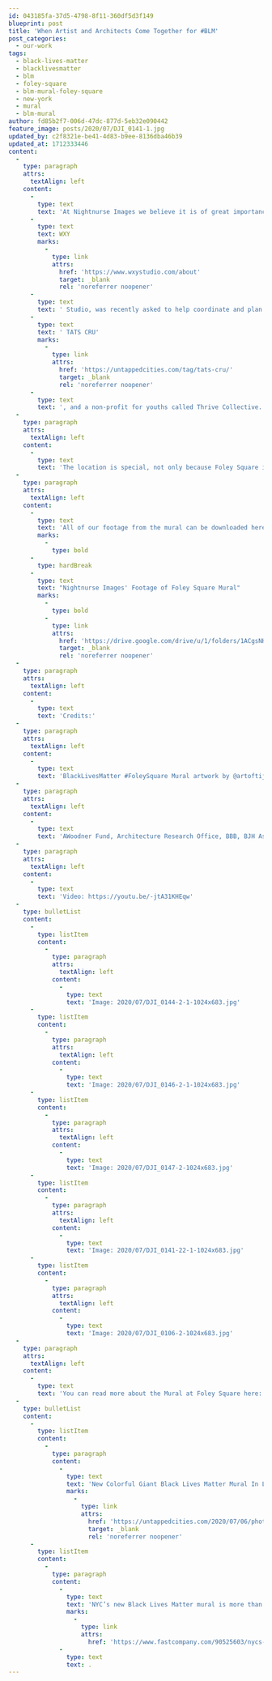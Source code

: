 ```yaml
---
id: 043185fa-37d5-4798-8f11-360df5d3f149
blueprint: post
title: 'When Artist and Architects Come Together for #BLM'
post_categories:
  - our-work
tags:
  - black-lives-matter
  - blacklivesmatter
  - blm
  - foley-square
  - blm-mural-foley-square
  - new-york
  - mural
  - blm-mural
author: fd85b2f7-006d-47dc-877d-5eb32e090442
feature_image: posts/2020/07/DJI_0141-1.jpg
updated_by: c2f8321e-be41-4d83-b9ee-8136dba46b39
updated_at: 1712333446
content:
  -
    type: paragraph
    attrs:
      textAlign: left
    content:
      -
        type: text
        text: 'At Nightnurse Images we believe it is of great importance to support the Black Lives Matter movement. More than just calling for change we aim to actively be part of the change. One of our oldest collaborators, '
      -
        type: text
        text: WXY
        marks:
          -
            type: link
            attrs:
              href: 'https://www.wxystudio.com/about'
              target: _blank
              rel: 'noreferrer noopener'
      -
        type: text
        text: ' Studio, was recently asked to help coordinate and plan the Black Lives Matter mural in Foley Square, Manhattan, and we were honored when they reached out for our support in documenting its completion through drone photography and film. Designed by artists and architects, the mural was painted by the street artist group,'
      -
        type: text
        text: ' TATS CRU'
        marks:
          -
            type: link
            attrs:
              href: 'https://untappedcities.com/tag/tats-cru/'
              target: _blank
              rel: 'noreferrer noopener'
      -
        type: text
        text: ', and a non-profit for youths called Thrive Collective.'
  -
    type: paragraph
    attrs:
      textAlign: left
    content:
      -
        type: text
        text: 'The location is special, not only because Foley Square is both the Civic Center, and a center of protests, but also because the street in which the mural is painted leads up to the African Burial Ground National Monument that stands in memory of the people of African descent who were buried at there during its use in the 17th and 18th centuries. A powerful and historical junction.'
  -
    type: paragraph
    attrs:
      textAlign: left
    content:
      -
        type: text
        text: 'All of our footage from the mural can be downloaded here for free use via this link:'
        marks:
          -
            type: bold
      -
        type: hardBreak
      -
        type: text
        text: "Nightnurse Images' Footage of Foley Square Mural"
        marks:
          -
            type: bold
          -
            type: link
            attrs:
              href: 'https://drive.google.com/drive/u/1/folders/1ACgsNHwWENwka4PFWoxm7mMfcI9IkS23'
              target: _blank
              rel: 'noreferrer noopener'
  -
    type: paragraph
    attrs:
      textAlign: left
    content:
      -
        type: text
        text: 'Credits:'
  -
    type: paragraph
    attrs:
      textAlign: left
    content:
      -
        type: text
        text: 'BlackLivesMatter #FoleySquare Mural artwork by @artoftijay @iamwetpaint @pjpayne.art design by Jhordan Channer, realization by @tatscru and @nycthrive in collaboration with @blmgreaterny @galeabrewer @nyc_dotart @nyculture @j.g.moore @WXYStudio. Special thanks to Albert Vecerka (@estophoto), @nightnurseimages, Janovic-Soho, and to the supporting architects and designers who made this work possible:'
  -
    type: paragraph
    attrs:
      textAlign: left
    content:
      -
        type: text
        text: 'AWoodner Fund, Architecture Research Office, BBB, BJH Associates, Blake Middleton (Handel), Caples Jefferson, COOKFOX. Elizabeth Kennedy Landscape Architect, Fogarty Finger, Fred Clarke, FRONT Inc, FXCollaborative, G TECTS, Handel Architects, Ken Smith Workshop, LERA Engineering, LTL, MdeAS Architects, Michael Bischoff, MOS, nARCHITECTS, ODA, Paula Scher, Rafael Pelli, Richard Gonzalez Architects, Rodney Leon Architects, Rogers Partners, Sara Lopergolo, SCAPE Studio, SHoP Architects, Silman Associates, Snøhetta, Susan T. Rodriguez Architecture Design, Victor Body-Lawson Associates and WXY Studio.'
  -
    type: paragraph
    attrs:
      textAlign: left
    content:
      -
        type: text
        text: 'Video: https://youtu.be/-jtA31KHEqw'
  -
    type: bulletList
    content:
      -
        type: listItem
        content:
          -
            type: paragraph
            attrs:
              textAlign: left
            content:
              -
                type: text
                text: 'Image: 2020/07/DJI_0144-2-1-1024x683.jpg'
      -
        type: listItem
        content:
          -
            type: paragraph
            attrs:
              textAlign: left
            content:
              -
                type: text
                text: 'Image: 2020/07/DJI_0146-2-1-1024x683.jpg'
      -
        type: listItem
        content:
          -
            type: paragraph
            attrs:
              textAlign: left
            content:
              -
                type: text
                text: 'Image: 2020/07/DJI_0147-2-1024x683.jpg'
      -
        type: listItem
        content:
          -
            type: paragraph
            attrs:
              textAlign: left
            content:
              -
                type: text
                text: 'Image: 2020/07/DJI_0141-22-1-1024x683.jpg'
      -
        type: listItem
        content:
          -
            type: paragraph
            attrs:
              textAlign: left
            content:
              -
                type: text
                text: 'Image: 2020/07/DJI_0106-2-1024x683.jpg'
  -
    type: paragraph
    attrs:
      textAlign: left
    content:
      -
        type: text
        text: 'You can read more about the Mural at Foley Square here:'
  -
    type: bulletList
    content:
      -
        type: listItem
        content:
          -
            type: paragraph
            content:
              -
                type: text
                text: 'New Colorful Giant Black Lives Matter Mural In Lower Manhatten'
                marks:
                  -
                    type: link
                    attrs:
                      href: 'https://untappedcities.com/2020/07/06/photos-new-colorful-giant-black-lives-matter-mural-in-lower-manhattan/'
                      target: _blank
                      rel: 'noreferrer noopener'
      -
        type: listItem
        content:
          -
            type: paragraph
            content:
              -
                type: text
                text: 'NYC’s new Black Lives Matter mural is more than art. It’s the future of urbanism'
                marks:
                  -
                    type: link
                    attrs:
                      href: 'https://www.fastcompany.com/90525603/nycs-new-black-lives-matter-mural-is-more-than-art-its-the-future-of-urbanism'
              -
                type: text
                text: .
---
```

